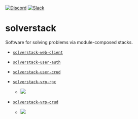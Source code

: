 [![Discord](https://img.shields.io/discord/721862473132540007?label=discord&style=plastic)](https://discord.gg/wg7xSAf)
[![Slack](https://img.shields.io/badge/slack-workspace-green)](https://join.slack.com/t/andromiasoftware/shared_invite/zt-felqfjhs-Tvma8OYuCExxdmQgHOIGsg)

# solverstack
Software for solving problems via module-composed stacks.

- [`solverstack-web-client`](https://github.com/andromia/solverstack-web-client)

- [`solverstack-user-auth`](https://github.com/andromia/solverstack-user-auth)

- [`solverstack-user-crud`](https://github.com/andromia/solverstack-user-crud)

- [`solverstack-vrp-rpc`](https://github.com/andromia/solverstack-vrp-rpc)

  - ![](https://github.com/andromia/solverstack-vrp-rpc/workflows/Python%20application/badge.svg)

- [`solverstack-vrp-crud`](https://github.com/andromia/solverstack-vrp-crud)
  - ![](https://github.com/andromia/solverstack-vrp-crud/workflows/Python%20application/badge.svg)

